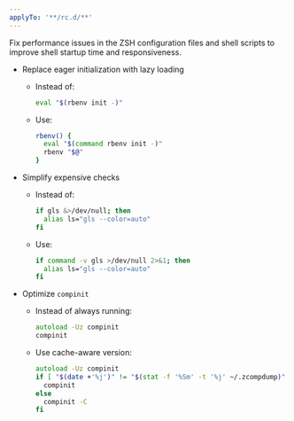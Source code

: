 ```yaml
---
applyTo: '**/rc.d/**'
---
```


Fix performance issues in the ZSH configuration files and shell scripts to improve shell startup time and responsiveness.

- Replace eager initialization with lazy loading
  - Instead of:
    ~~~zsh
    eval "$(rbenv init -)"
    ~~~
  - Use:
    ~~~zsh
    rbenv() {
      eval "$(command rbenv init -)"
      rbenv "$@"
    }
    ~~~

- Simplify expensive checks
  - Instead of:
    ~~~zsh
    if gls &>/dev/null; then
      alias ls="gls --color=auto"
    fi
    ~~~
  - Use:
    ~~~zsh
    if command -v gls >/dev/null 2>&1; then
      alias ls="gls --color=auto"
    fi
    ~~~

- Optimize `compinit`
  - Instead of always running:
    ~~~zsh
    autoload -Uz compinit
    compinit
    ~~~
  - Use cache-aware version:
    ~~~zsh
    autoload -Uz compinit
    if [ "$(date +'%j')" != "$(stat -f '%Sm' -t '%j' ~/.zcompdump)" ]; then
      compinit
    else
      compinit -C
    fi
    ~~~
